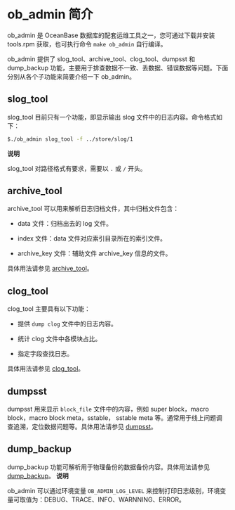 ob_admin 简介 
================================



ob_admin 是 OceanBase 数据库的配套运维工具之一，您可通过下载并安装 tools.rpm 获取，也可执行命令 `make ob_admin` 自行编译。

ob_admin 提供了 slog_tool、archive_tool、clog_tool、dumpsst 和 dump_backup 功能，主要用于排查数据不一致、丢数据、错误数据等问题。下面分别从各个子功能来简要介绍一下 ob_admin。

slog_tool 
------------------------------

slog_tool 目前只有一个功能，即显示输出 slog 文件中的日志内容。命令格式如下：

```bash
$./ob_admin slog_tool -f ../store/slog/1
```


**说明**



slog_tool 对路径格式有要求，需要以 `.` 或 `/` 开头。

archive_tool 
---------------------------------

archive_tool 可以用来解析日志归档文件，其中归档文件包含：

* data 文件：归档出去的 log 文件。

  

* index 文件：data 文件对应索引目录所在的索引文件。

  

* archive_key 文件：辅助文件 archive_key 信息的文件。

  




具体用法请参见 [archive_tool](2.archive_tool.md)。

clog_tool 
------------------------------

clog_tool 主要具有以下功能：

* 提供 `dump clog` 文件中的日志内容。

  

* 统计 clog 文件中各模块占比。

  

* 指定字段查找日志。

  




具体用法请参见 [clog_tool](3.clog_tool.md)。

dumpsst 
----------------------------

dumpsst 用来显示 `block_file` 文件中的内容，例如 super block，macro block，macro block meta，sstable， sstable meta 等。通常用于线上问题调查追溯，定位数据问题等。具体用法请参见 [dumpsst](5.dumpsst.md)。

dump_backup 
--------------------------------

dump_backup 功能可解析用于物理备份的数据备份内容。具体用法请参见 [dump_backup](6.dump_backup.md)。
**说明**



ob_admin 可以通过环境变量 `OB_ADMIN_LOG_LEVEL` 来控制打印日志级别，环境变量可取值为：DEBUG、TRACE、INFO、WARNNING、ERROR。

